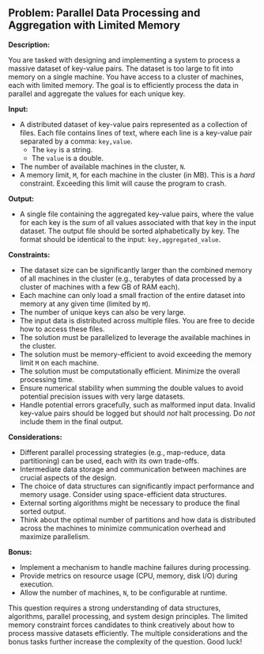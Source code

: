 ## Problem: Parallel Data Processing and Aggregation with Limited Memory

**Description:**

You are tasked with designing and implementing a system to process a massive dataset of key-value pairs. The dataset is too large to fit into memory on a single machine. You have access to a cluster of machines, each with limited memory. The goal is to efficiently process the data in parallel and aggregate the values for each unique key.

**Input:**

*   A distributed dataset of key-value pairs represented as a collection of files. Each file contains lines of text, where each line is a key-value pair separated by a comma: `key,value`.
    *   The `key` is a string.
    *   The `value` is a double.
*   The number of available machines in the cluster, `N`.
*   A memory limit, `M`, for each machine in the cluster (in MB). This is a *hard* constraint. Exceeding this limit will cause the program to crash.

**Output:**

*   A single file containing the aggregated key-value pairs, where the value for each key is the *sum* of all values associated with that key in the input dataset. The output file should be sorted alphabetically by key. The format should be identical to the input: `key,aggregated_value`.

**Constraints:**

*   The dataset size can be significantly larger than the combined memory of all machines in the cluster (e.g., terabytes of data processed by a cluster of machines with a few GB of RAM each).
*   Each machine can only load a small fraction of the entire dataset into memory at any given time (limited by `M`).
*   The number of unique keys can also be very large.
*   The input data is distributed across multiple files. You are free to decide how to access these files.
*   The solution must be parallelized to leverage the available machines in the cluster.
*   The solution must be memory-efficient to avoid exceeding the memory limit `M` on each machine.
*   The solution must be computationally efficient.  Minimize the overall processing time.
*   Ensure numerical stability when summing the double values to avoid potential precision issues with very large datasets.
*   Handle potential errors gracefully, such as malformed input data.  Invalid key-value pairs should be logged but should *not* halt processing.  Do *not* include them in the final output.

**Considerations:**

*   Different parallel processing strategies (e.g., map-reduce, data partitioning) can be used, each with its own trade-offs.
*   Intermediate data storage and communication between machines are crucial aspects of the design.
*   The choice of data structures can significantly impact performance and memory usage. Consider using space-efficient data structures.
*   External sorting algorithms might be necessary to produce the final sorted output.
*   Think about the optimal number of partitions and how data is distributed across the machines to minimize communication overhead and maximize parallelism.

**Bonus:**

*   Implement a mechanism to handle machine failures during processing.
*   Provide metrics on resource usage (CPU, memory, disk I/O) during execution.
*   Allow the number of machines, `N`, to be configurable at runtime.

This question requires a strong understanding of data structures, algorithms, parallel processing, and system design principles.  The limited memory constraint forces candidates to think creatively about how to process massive datasets efficiently. The multiple considerations and the bonus tasks further increase the complexity of the question. Good luck!
